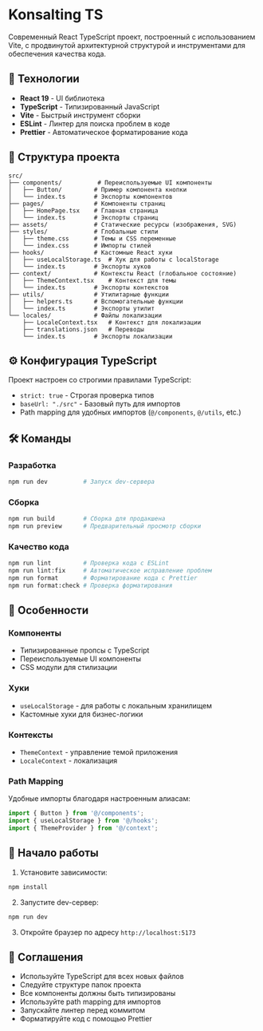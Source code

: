 # Konsalting TS

Современный React TypeScript проект, построенный с использованием Vite, с продвинутой архитектурной структурой и инструментами для обеспечения качества кода.

## 🚀 Технологии

- **React 19** - UI библиотека
- **TypeScript** - Типизированный JavaScript
- **Vite** - Быстрый инструмент сборки
- **ESLint** - Линтер для поиска проблем в коде
- **Prettier** - Автоматическое форматирование кода

## 📁 Структура проекта

```
src/
├── components/          # Переиспользуемые UI компоненты
│   ├── Button/         # Пример компонента кнопки
│   └── index.ts        # Экспорты компонентов
├── pages/              # Компоненты страниц
│   ├── HomePage.tsx    # Главная страница
│   └── index.ts        # Экспорты страниц
├── assets/             # Статические ресурсы (изображения, SVG)
├── styles/             # Глобальные стили
│   ├── theme.css       # Темы и CSS переменные
│   └── index.css       # Импорты стилей
├── hooks/              # Кастомные React хуки
│   ├── useLocalStorage.ts  # Хук для работы с localStorage
│   └── index.ts        # Экспорты хуков
├── context/            # Контексты React (глобальное состояние)
│   ├── ThemeContext.tsx    # Контекст для темы
│   └── index.ts        # Экспорты контекстов
├── utils/              # Утилитарные функции
│   ├── helpers.ts      # Вспомогательные функции
│   └── index.ts        # Экспорты утилит
└── locales/            # Файлы локализации
    ├── LocaleContext.tsx   # Контекст для локализации
    ├── translations.json   # Переводы
    └── index.ts        # Экспорты локализации
```

## ⚙️ Конфигурация TypeScript

Проект настроен со строгими правилами TypeScript:

- `strict: true` - Строгая проверка типов
- `baseUrl: "./src"` - Базовый путь для импортов
- Path mapping для удобных импортов (`@/components`, `@/utils`, etc.)

## 🛠️ Команды

### Разработка

```bash
npm run dev          # Запуск dev-сервера
```

### Сборка

```bash
npm run build        # Сборка для продакшена
npm run preview      # Предварительный просмотр сборки
```

### Качество кода

```bash
npm run lint         # Проверка кода с ESLint
npm run lint:fix     # Автоматическое исправление проблем
npm run format       # Форматирование кода с Prettier
npm run format:check # Проверка форматирования
```

## 🎨 Особенности

### Компоненты

- Типизированные пропсы с TypeScript
- Переиспользуемые UI компоненты
- CSS модули для стилизации

### Хуки

- `useLocalStorage` - для работы с локальным хранилищем
- Кастомные хуки для бизнес-логики

### Контексты

- `ThemeContext` - управление темой приложения
- `LocaleContext` - локализация

### Path Mapping

Удобные импорты благодаря настроенным алиасам:

```typescript
import { Button } from '@/components';
import { useLocalStorage } from '@/hooks';
import { ThemeProvider } from '@/context';
```

## 🌟 Начало работы

1. Установите зависимости:

```bash
npm install
```

2. Запустите dev-сервер:

```bash
npm run dev
```

3. Откройте браузер по адресу `http://localhost:5173`

## 📝 Соглашения

- Используйте TypeScript для всех новых файлов
- Следуйте структуре папок проекта
- Все компоненты должны быть типизированы
- Используйте path mapping для импортов
- Запускайте линтер перед коммитом
- Форматируйте код с помощью Prettier
